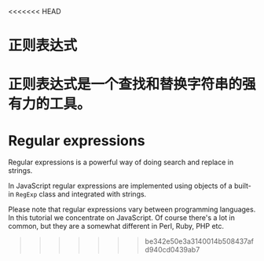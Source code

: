 <<<<<<< HEAD
# 正则表达式

正则表达式是一个查找和替换字符串的强有力的工具。
=======
# Regular expressions

Regular expressions is a powerful way of doing search and replace in strings.

In JavaScript regular expressions are implemented using objects of a built-in `RegExp` class and integrated with strings.

Please note that regular expressions vary between programming languages. In this tutorial we concentrate on JavaScript. Of course there's a lot in common, but they are a somewhat different in Perl, Ruby, PHP etc.
>>>>>>> be342e50e3a3140014b508437afd940cd0439ab7
